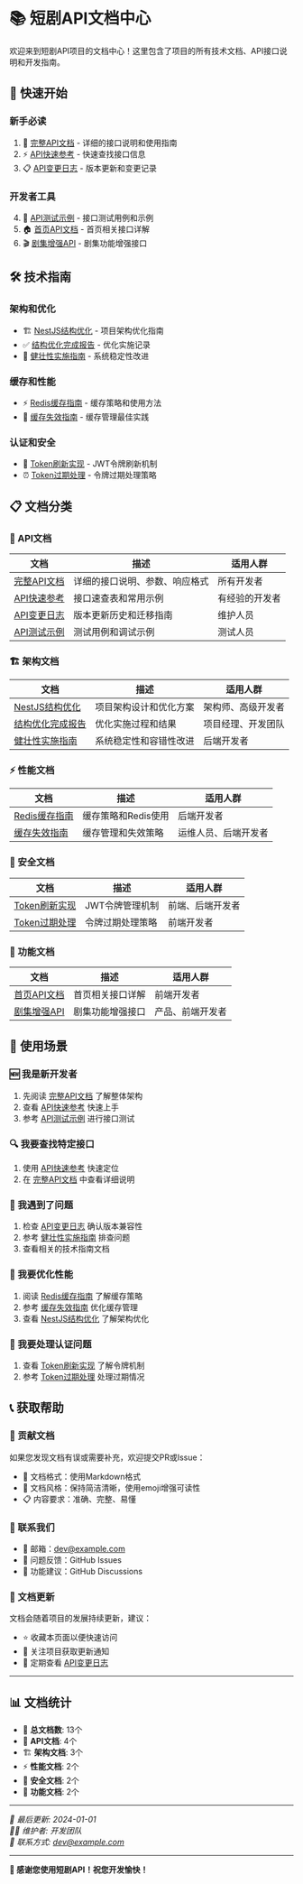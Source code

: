 # 📚 短剧API文档中心

欢迎来到短剧API项目的文档中心！这里包含了项目的所有技术文档、API接口说明和开发指南。

## 🚀 快速开始

### 新手必读
1. 📖 [完整API文档](./complete-api-documentation.md) - 详细的接口说明和使用指南
2. ⚡ [API快速参考](./api-quick-reference.md) - 快速查找接口信息
3. 📋 [API变更日志](./api-changelog.md) - 版本更新和变更记录

### 开发者工具
4. 🧪 [API测试示例](./api-test-examples.md) - 接口测试用例和示例
5. 🏠 [首页API文档](./home-api.md) - 首页相关接口详解
6. 🎬 [剧集增强API](./episode-enhancement-api.md) - 剧集功能增强接口

## 🛠️ 技术指南

### 架构和优化
- 🏗️ [NestJS结构优化](./nestjs-structure-optimization.md) - 项目架构优化指南
- ✅ [结构优化完成报告](./structure-optimization-completed.md) - 优化实施记录
- 💪 [健壮性实施指南](./robustness-implementation-guide.md) - 系统稳定性改进

### 缓存和性能
- ⚡ [Redis缓存指南](./redis-cache-guide.md) - 缓存策略和使用方法
- 🔄 [缓存失效指南](./cache-invalidation-guide.md) - 缓存管理最佳实践

### 认证和安全
- 🔐 [Token刷新实现](./token-refresh-implementation.md) - JWT令牌刷新机制
- ⏰ [Token过期处理](./token-expiration-guide.md) - 令牌过期处理策略

## 📋 文档分类

### 📖 API文档
| 文档 | 描述 | 适用人群 |
|------|------|----------|
| [完整API文档](./complete-api-documentation.md) | 详细的接口说明、参数、响应格式 | 所有开发者 |
| [API快速参考](./api-quick-reference.md) | 接口速查表和常用示例 | 有经验的开发者 |
| [API变更日志](./api-changelog.md) | 版本更新历史和迁移指南 | 维护人员 |
| [API测试示例](./api-test-examples.md) | 测试用例和调试示例 | 测试人员 |

### 🏗️ 架构文档
| 文档 | 描述 | 适用人群 |
|------|------|----------|
| [NestJS结构优化](./nestjs-structure-optimization.md) | 项目架构设计和优化方案 | 架构师、高级开发者 |
| [结构优化完成报告](./structure-optimization-completed.md) | 优化实施过程和结果 | 项目经理、开发团队 |
| [健壮性实施指南](./robustness-implementation-guide.md) | 系统稳定性和容错性改进 | 后端开发者 |

### ⚡ 性能文档
| 文档 | 描述 | 适用人群 |
|------|------|----------|
| [Redis缓存指南](./redis-cache-guide.md) | 缓存策略和Redis使用 | 后端开发者 |
| [缓存失效指南](./cache-invalidation-guide.md) | 缓存管理和失效策略 | 运维人员、后端开发者 |

### 🔐 安全文档
| 文档 | 描述 | 适用人群 |
|------|------|----------|
| [Token刷新实现](./token-refresh-implementation.md) | JWT令牌管理机制 | 前端、后端开发者 |
| [Token过期处理](./token-expiration-guide.md) | 令牌过期处理策略 | 前端开发者 |

### 🎯 功能文档
| 文档 | 描述 | 适用人群 |
|------|------|----------|
| [首页API文档](./home-api.md) | 首页相关接口详解 | 前端开发者 |
| [剧集增强API](./episode-enhancement-api.md) | 剧集功能增强接口 | 产品、前端开发者 |

## 🎯 使用场景

### 🆕 我是新开发者
1. 先阅读 [完整API文档](./complete-api-documentation.md) 了解整体架构
2. 查看 [API快速参考](./api-quick-reference.md) 快速上手
3. 参考 [API测试示例](./api-test-examples.md) 进行接口测试

### 🔍 我要查找特定接口
1. 使用 [API快速参考](./api-quick-reference.md) 快速定位
2. 在 [完整API文档](./complete-api-documentation.md) 中查看详细说明

### 🐛 我遇到了问题
1. 检查 [API变更日志](./api-changelog.md) 确认版本兼容性
2. 参考 [健壮性实施指南](./robustness-implementation-guide.md) 排查问题
3. 查看相关的技术指南文档

### 🚀 我要优化性能
1. 阅读 [Redis缓存指南](./redis-cache-guide.md) 了解缓存策略
2. 参考 [缓存失效指南](./cache-invalidation-guide.md) 优化缓存管理
3. 查看 [NestJS结构优化](./nestjs-structure-optimization.md) 了解架构优化

### 🔐 我要处理认证问题
1. 查看 [Token刷新实现](./token-refresh-implementation.md) 了解令牌机制
2. 参考 [Token过期处理](./token-expiration-guide.md) 处理过期情况

## 📞 获取帮助

### 🤝 贡献文档
如果您发现文档有误或需要补充，欢迎提交PR或Issue：
- 📝 文档格式：使用Markdown格式
- 🎨 文档风格：保持简洁清晰，使用emoji增强可读性
- 📋 内容要求：准确、完整、易懂

### 💬 联系我们
- 📧 邮箱：dev@example.com
- 🐛 问题反馈：GitHub Issues
- 💭 功能建议：GitHub Discussions

### 🔄 文档更新
文档会随着项目的发展持续更新，建议：
- ⭐ 收藏本页面以便快速访问
- 🔔 关注项目获取更新通知
- 📅 定期查看 [API变更日志](./api-changelog.md)

---

## 📊 文档统计

- 📄 **总文档数**: 13个
- 📖 **API文档**: 4个
- 🏗️ **架构文档**: 3个
- ⚡ **性能文档**: 2个
- 🔐 **安全文档**: 2个
- 🎯 **功能文档**: 2个

---

*📅 最后更新: 2024-01-01*  
*👨‍💻 维护者: 开发团队*  
*📧 联系方式: dev@example.com*

---

**🎉 感谢您使用短剧API！祝您开发愉快！**